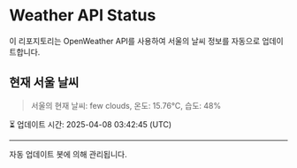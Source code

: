 
# Weather API Status

이 리포지토리는 OpenWeather API를 사용하여 서울의 날씨 정보를 자동으로 업데이트합니다.

## 현재 서울 날씨
> 서울의 현재 날씨: few clouds, 온도: 15.76°C, 습도: 48%

⏳ 업데이트 시간: 2025-04-08 03:42:45 (UTC)

---
자동 업데이트 봇에 의해 관리됩니다.

